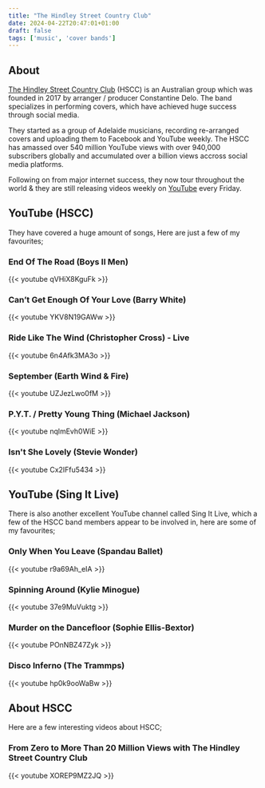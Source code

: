 ```yaml
---
title: "The Hindley Street Country Club"
date: 2024-04-22T20:47:01+01:00
draft: false
tags: ['music', 'cover bands']
---
```


## About
[The Hindley Street Country Club](https://www.thehscc.com/) (HSCC) is an Australian group which was founded in 2017 by arranger / producer Constantine Delo.  The band specializes in performing covers, which have achieved huge success through social media.

They started as a group of Adelaide musicians, recording re-arranged covers and uploading them to Facebook and YouTube weekly. The HSCC has amassed over 540 million YouTube views with over 940,000 subscribers globally and accumulated over a billion views accross social media platforms. 

Following on from major internet success, they now tour throughout the world & they are still releasing videos weekly on [YouTube](https://www.youtube.com/@theHindleyStreetCountryClub) every Friday.

## YouTube (HSCC)

They have covered a huge amount of songs, Here are just a few of my favourites;

### End Of The Road (Boys II Men)
{{< youtube qVHiX8KguFk >}}

### Can’t Get Enough Of Your Love (Barry White)
{{< youtube YKV8N19GAWw >}}

### Ride Like The Wind (Christopher Cross) - Live
{{< youtube 6n4Afk3MA3o >}}

### September (Earth Wind & Fire)
{{< youtube UZJezLwo0fM >}}

### P.Y.T. / Pretty Young Thing (Michael Jackson)
{{< youtube nqlmEvh0WiE >}}

### Isn't She Lovely (Stevie Wonder)
{{< youtube Cx2IFfu5434 >}}

## YouTube (Sing It Live)

There is also another excellent YouTube channel called Sing It Live, which a few of the HSCC band members appear to be involved in, here are some of my favourites;

### Only When You Leave (Spandau Ballet)
{{< youtube r9a69Ah_eIA >}}

### Spinning Around (Kylie Minogue)
{{< youtube 37e9MuVuktg >}}

### Murder on the Dancefloor (Sophie Ellis-Bextor)
{{< youtube POnNBZ47Zyk >}}

### Disco Inferno (The Trammps)
{{< youtube hp0k9ooWaBw >}}

## About HSCC

Here are a few interesting videos about HSCC;

### From Zero to More Than 20 Million Views with The Hindley Street Country Club
{{< youtube XOREP9MZ2JQ >}}
